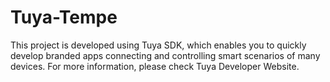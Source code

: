 # Tuya-Tempe
This project is developed using Tuya SDK, which enables you to quickly develop branded apps connecting and controlling smart scenarios of many devices. For more information, please check Tuya Developer Website.
